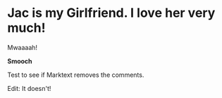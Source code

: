 <!-- pagetitle:Jac is Awesome! -->
<!-- date:03/10/2022 -->
<!-- excerpt:This is a story about Jac. Jac is perfect. I love her very much. -->
<!-- thumbnail:babykitty.webp -->
<!-- layout:page-notitle.php -->

# Jac is my Girlfriend. I love her very much!

Mwaaaah!

**Smooch**



Test to see if Marktext removes the comments.

Edit: It doesn't!